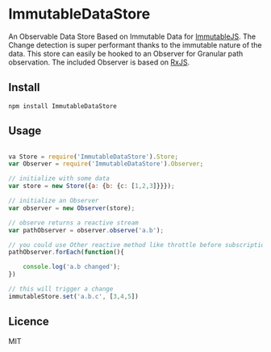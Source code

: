 # ImmutableDataStore

An Observable Data Store Based on Immutable Data for [ImmutableJS](https://github.com/facebook/immutable-js). The Change detection is super performant thanks to the immutable nature of the data.
This store can easily be hooked to an Observer for Granular path observation. The included Observer is based on [RxJS](https://github.com/Reactive-Extensions/RxJS).

## Install

```
npm install ImmutableDataStore
```

## Usage

```js

va Store = require('ImmutableDataStore').Store;
var Observer = require('ImmutableDataStore').Observer;

// initialize with some data
var store = new Store({a: {b: {c: [1,2,3]}}});

// initialize an Observer
var observer = new Observer(store);

// observe returns a reactive stream
var pathObserver = observer.observe('a.b');

// you could use Other reactive method like throttle before subscription
pathObserver.forEach(function(){

    console.log('a.b changed');
})

// this will trigger a change
immutableStore.set('a.b.c', [3,4,5])

```


## Licence

MIT
